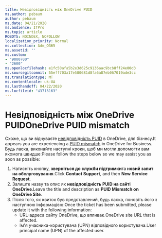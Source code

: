 ```yaml
---
title: Невідповідність між OneDrive PUID
ms.author: pebaum
author: pebaum
ms.date: 04/21/2020
ms.audience: ITPro
ms.topic: article
ROBOTS: NOINDEX, NOFOLLOW
localization_priority: Normal
ms.collection: Adm_O365
ms.assetid: ''
ms.custom:
- "9000700"
- "2600"
ms.openlocfilehash: e1fc50afa5b2e3d625c9136aac9bcb8ff24e00d3
ms.sourcegitcommit: 55eff703a17e500681d8fa6a87eb067019ade3cc
ms.translationtype: MT
ms.contentlocale: uk-UA
ms.lasthandoff: 04/22/2020
ms.locfileid: "43713163"
---
```

# <a name="onedrive-puid-mismatch"></a><span data-ttu-id="215f4-102">Невідповідність між OneDrive PUID</span><span class="sxs-lookup"><span data-stu-id="215f4-102">OneDrive PUID mismatch</span></span>
<span data-ttu-id="215f4-103">Схоже, що ви відчуваєте [невідповідність PUID](https://docs.microsoft.com/sharepoint/support/administration/access-denied-or-need-permission-error-sharepoint-online-or-onedrive-for-business#when-accessing-a-onedrive-site) в OneDrive, для бізнесу.</span><span class="sxs-lookup"><span data-stu-id="215f4-103">It appears you are experiencing a [PUID mismatch](https://docs.microsoft.com/sharepoint/support/administration/access-denied-or-need-permission-error-sharepoint-online-or-onedrive-for-business#when-accessing-a-onedrive-site) in OneDrive for Business.</span></span> <span data-ttu-id="215f4-104">Будь ласка, виконайте наступні кроки, щоб ми могли допомогти вам якомога швидше:</span><span class="sxs-lookup"><span data-stu-id="215f4-104">Please follow the steps below so we may assist you as soon as possible:</span></span>

1. <span data-ttu-id="215f4-105">Натисніть кнопку, **зверніться до служби підтримки**та **новий запит на обслуговування**.</span><span class="sxs-lookup"><span data-stu-id="215f4-105">Click **Contact Support**, and then **New Service Request**.</span></span>
2. <span data-ttu-id="215f4-106">Залиште назву та опис як **невідповідність PUID на сайті OneDrive**.</span><span class="sxs-lookup"><span data-stu-id="215f4-106">Leave the title and description as **PUID Mismatch on OneDrive Site**.</span></span>
3. <span data-ttu-id="215f4-107">Після того, як квиток був представлений, будь ласка, поновіть його з наступною інформацією:</span><span class="sxs-lookup"><span data-stu-id="215f4-107">Once the ticket has been submitted, please update it with the following information:</span></span>
    - <span data-ttu-id="215f4-108">URL-адреса сайту OneDrive, що впливає.</span><span class="sxs-lookup"><span data-stu-id="215f4-108">OneDrive site URL that is affected.</span></span>
    - <span data-ttu-id="215f4-109">Ім'я учасника-користувача (UPN) відповідного користувача.</span><span class="sxs-lookup"><span data-stu-id="215f4-109">User principal name (UPN) of the affected user.</span></span>



